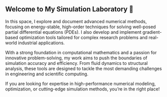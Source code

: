 ## Welcome to My Simulation Laboratory 👋

In this space, I explore and document advanced numerical methods, focusing on energy-stable, high-order techniques for solving well-posed partial differential equations (PDEs). I also develop and implement gradient-based optimization tools tailored for complex research problems and real-world industrial applications.

With a strong foundation in computational mathematics and a passion for innovative problem-solving, my work aims to push the boundaries of simulation accuracy and efficiency. From fluid dynamics to structural analysis, these tools are designed to tackle the most demanding challenges in engineering and scientific computing.

If you are looking for expertise in high-performance numerical modeling, optimization, or cutting-edge simulation methods, you’re in the right place!

<!--
**ywhlab/ywhlab** is a ✨ _special_ ✨ repository because its `README.md` (this file) appears on your GitHub profile.

Here are some ideas to get you started:

- 🔭 I’m currently working on ...
- 🌱 I’m currently learning ...
- 👯 I’m looking to collaborate on ...
- 🤔 I’m looking for help with ...
- 💬 Ask me about ...
- 📫 How to reach me: ...
- 😄 Pronouns: ...
- ⚡ Fun fact: ...
-->
